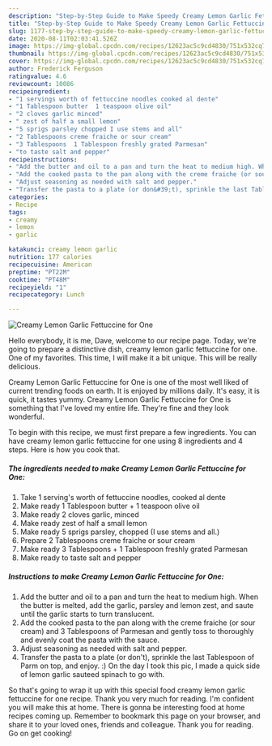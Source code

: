 ```yaml
---
description: "Step-by-Step Guide to Make Speedy Creamy Lemon Garlic Fettuccine for One"
title: "Step-by-Step Guide to Make Speedy Creamy Lemon Garlic Fettuccine for One"
slug: 1177-step-by-step-guide-to-make-speedy-creamy-lemon-garlic-fettuccine-for-one
date: 2020-08-11T02:03:41.526Z
image: https://img-global.cpcdn.com/recipes/12623ac5c9cd4830/751x532cq70/creamy-lemon-garlic-fettuccine-for-one-recipe-main-photo.jpg
thumbnail: https://img-global.cpcdn.com/recipes/12623ac5c9cd4830/751x532cq70/creamy-lemon-garlic-fettuccine-for-one-recipe-main-photo.jpg
cover: https://img-global.cpcdn.com/recipes/12623ac5c9cd4830/751x532cq70/creamy-lemon-garlic-fettuccine-for-one-recipe-main-photo.jpg
author: Frederick Ferguson
ratingvalue: 4.6
reviewcount: 10086
recipeingredient:
- "1 servings worth of fettuccine noodles cooked al dente"
- "1 Tablespoon butter  1 teaspoon olive oil"
- "2 cloves garlic minced"
- " zest of half a small lemon"
- "5 sprigs parsley chopped I use stems and all"
- "2 Tablespoons creme fraiche or sour cream"
- "3 Tablespoons  1 Tablespoon freshly grated Parmesan"
- "to taste salt and pepper"
recipeinstructions:
- "Add the butter and oil to a pan and turn the heat to medium high. When the butter is melted, add the garlic, parsley and lemon zest, and saute until the garlic starts to turn translucent."
- "Add the cooked pasta to the pan along with the creme fraiche (or sour cream) and 3 Tablespoons of Parmesan and gently toss to thoroughly and evenly coat the pasta with the sauce."
- "Adjust seasoning as needed with salt and pepper."
- "Transfer the pasta to a plate (or don&#39;t), sprinkle the last Tablespoon of Parm on top, and enjoy. :) On the day I took this pic, I made a quick side of lemon garlic sauteed spinach to go with."
categories:
- Recipe
tags:
- creamy
- lemon
- garlic

katakunci: creamy lemon garlic 
nutrition: 177 calories
recipecuisine: American
preptime: "PT22M"
cooktime: "PT48M"
recipeyield: "1"
recipecategory: Lunch

---
```



![Creamy Lemon Garlic Fettuccine for One](https://img-global.cpcdn.com/recipes/12623ac5c9cd4830/751x532cq70/creamy-lemon-garlic-fettuccine-for-one-recipe-main-photo.jpg)

Hello everybody, it is me, Dave, welcome to our recipe page. Today, we're going to prepare a distinctive dish, creamy lemon garlic fettuccine for one. One of my favorites. This time, I will make it a bit unique. This will be really delicious.



Creamy Lemon Garlic Fettuccine for One is one of the most well liked of current trending foods on earth. It is enjoyed by millions daily. It's easy, it is quick, it tastes yummy. Creamy Lemon Garlic Fettuccine for One is something that I've loved my entire life. They're fine and they look wonderful.


To begin with this recipe, we must first prepare a few ingredients. You can have creamy lemon garlic fettuccine for one using 8 ingredients and 4 steps. Here is how you cook that.

<!--inarticleads1-->

##### The ingredients needed to make Creamy Lemon Garlic Fettuccine for One:

1. Take 1 serving&#39;s worth of fettuccine noodles, cooked al dente
1. Make ready 1 Tablespoon butter + 1 teaspoon olive oil
1. Make ready 2 cloves garlic, minced
1. Make ready  zest of half a small lemon
1. Make ready 5 sprigs parsley, chopped (I use stems and all.)
1. Prepare 2 Tablespoons creme fraiche or sour cream
1. Make ready 3 Tablespoons + 1 Tablespoon freshly grated Parmesan
1. Make ready to taste salt and pepper




<!--inarticleads2-->

##### Instructions to make Creamy Lemon Garlic Fettuccine for One:

1. Add the butter and oil to a pan and turn the heat to medium high. When the butter is melted, add the garlic, parsley and lemon zest, and saute until the garlic starts to turn translucent.
1. Add the cooked pasta to the pan along with the creme fraiche (or sour cream) and 3 Tablespoons of Parmesan and gently toss to thoroughly and evenly coat the pasta with the sauce.
1. Adjust seasoning as needed with salt and pepper.
1. Transfer the pasta to a plate (or don&#39;t), sprinkle the last Tablespoon of Parm on top, and enjoy. :) On the day I took this pic, I made a quick side of lemon garlic sauteed spinach to go with.




So that's going to wrap it up with this special food creamy lemon garlic fettuccine for one recipe. Thank you very much for reading. I'm confident you will make this at home. There is gonna be interesting food at home recipes coming up. Remember to bookmark this page on your browser, and share it to your loved ones, friends and colleague. Thank you for reading. Go on get cooking!
